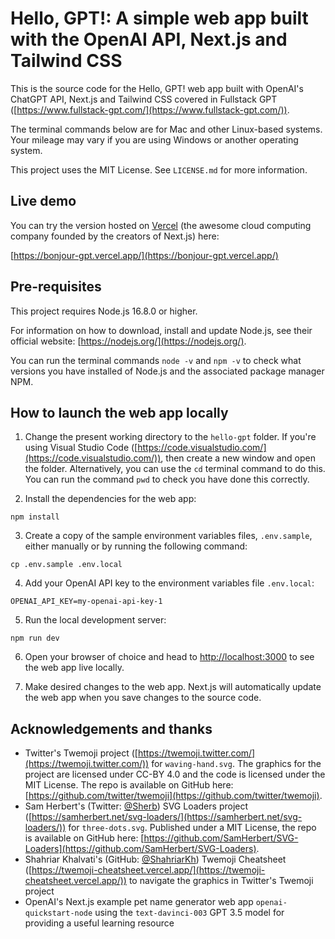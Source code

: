 # Hello, GPT!: A simple web app built with the OpenAI API, Next.js and Tailwind CSS

This is the source code for the Hello, GPT! web app built with OpenAI's ChatGPT API, Next.js and Tailwind CSS covered in Fullstack GPT ([https://www.fullstack-gpt.com/](https://www.fullstack-gpt.com/)).

The terminal commands below are for Mac and other Linux-based systems. Your mileage may vary if you are using Windows or another operating system.

This project uses the MIT License. See `LICENSE.md` for more information.

## Live demo

You can try the version hosted on [Vercel](https://vercel.com/) (the awesome cloud computing company founded by the creators of Next.js) here:

[https://bonjour-gpt.vercel.app/](https://bonjour-gpt.vercel.app/)

## Pre-requisites

This project requires Node.js 16.8.0 or higher.

For information on how to download, install and update Node.js, see their official website: [https://nodejs.org/](https://nodejs.org/).

You can run the terminal commands `node -v` and `npm -v` to check what versions you have installed of Node.js and the associated package manager NPM.

## How to launch the web app locally

1. Change the present working directory to the `hello-gpt` folder. If you're using Visual Studio Code ([https://code.visualstudio.com/](https://code.visualstudio.com/)), then create a new window and open the folder. Alternatively, you can use the `cd` terminal command to do this. You can run the command `pwd` to check you have done this correctly.

2. Install the dependencies for the web app:

```
npm install
```

3. Create a copy of the sample environment variables files, `.env.sample`, either manually or by running the following command:

```
cp .env.sample .env.local
```

4. Add your OpenAI API key to the environment variables file `.env.local`:

```
OPENAI_API_KEY=my-openai-api-key-1
```

5. Run the local development server:

```
npm run dev
```

6. Open your browser of choice and head to [http://localhost:3000](http://localhost:3000) to see the web app live locally.

7. Make desired changes to the web app. Next.js will automatically update the web app when you save changes to the source code.

## Acknowledgements and thanks

- Twitter's Twemoji project ([https://twemoji.twitter.com/](https://twemoji.twitter.com/)) for `waving-hand.svg`. The graphics for the project are licensed under CC-BY 4.0 and the code is licensed under the MIT License. The repo is available on GitHub here: [https://github.com/twitter/twemoji](https://github.com/twitter/twemoji).
- Sam Herbert's (Twitter: [@Sherb](https://twitter.com/sherb)) SVG Loaders project ([https://samherbert.net/svg-loaders/](https://samherbert.net/svg-loaders/)) for `three-dots.svg`. Published under a MIT License, the repo is available on GitHub here: [https://github.com/SamHerbert/SVG-Loaders](https://github.com/SamHerbert/SVG-Loaders).
- Shahriar Khalvati's (GitHub: [@ShahriarKh](https://github.com/shahriarkh)) Twemoji Cheatsheet ([https://twemoji-cheatsheet.vercel.app/](https://twemoji-cheatsheet.vercel.app/)) to navigate the graphics in Twitter's Twemoji project
- OpenAI's Next.js example pet name generator web app `openai-quickstart-node` using the `text-davinci-003` GPT 3.5 model for providing a useful learning resource
